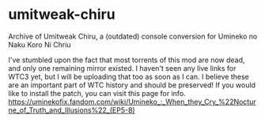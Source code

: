 # umitweak-chiru
Archive of Umitweak Chiru, a (outdated) console conversion for Umineko no Naku Koro Ni Chriu

I've stumbled upon the fact that most torrents of this mod are now dead, and only one remaining mirror existed. I haven't seen any live links for WTC3 yet, but I will be uploading that too as soon as I can.
I believe these are an important part of WTC history and should be preserved!
If you would like to install the patch, you can visit this page for info.
https://uminekofix.fandom.com/wiki/Umineko_:_When_they_Cry_%22Nocturne_of_Truth_and_Illusions%22_(EP5-8)
